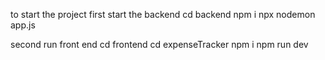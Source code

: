 to start the project 
 first start the backend 
   cd backend
   npm i 
   npx nodemon app.js

second run front end 
cd frontend 
cd expenseTracker
npm i
npm run dev
